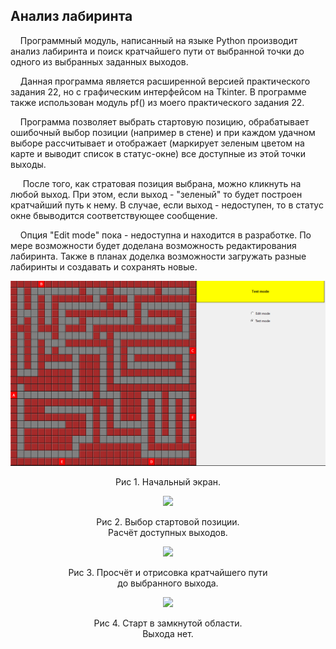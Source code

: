 <h2>Анализ лабиринта</h2>
<p>&nbsp;&nbsp;&nbsp;&nbsp;Программный модуль, написанный на языке Python производит анализ лабиринта и поиск кратчайшего пути от выбранной точки до одного из выбранных заданных выходов.</p>
<p>&nbsp;&nbsp;&nbsp;&nbsp;Данная программа является расширенной версией практического задания 22, но с графическим интерфейсом на Tkinter. В программе также использован модуль pf() из моего практического задания 22.</p>

<p>&nbsp;&nbsp;&nbsp;&nbsp;Программа позволяет выбрать стартовую позицию, обрабатывает ошибочный выбор позиции (например в стене) и при каждом удачном выборе рассчитывает и отображает (маркирует зеленым цветом на карте и выводит список в статус-окне) все доступные из этой точки выходы.</p>
<p>&nbsp;&nbsp;&nbsp;&nbsp; После того, как стратовая позиция выбрана, можно кликнуть на любой выход. При этом, если выход - "зеленый" то будет построен кратчайший путь к нему. В случае, если выход - недоступен, то в статус окне бвыводится соответствующее сообщение.</p>

<p>&nbsp;&nbsp;&nbsp;&nbsp;Опция "Edit mode" пока - недоступна и находится в разработке. По мере возможности будет доделана возможность редактирования лабиринта. Также в планах доделка возможности загружать разные лабиринты и создавать и сохранять новые.</p>
<p></p>



<p align="center"><img src="images/pic1.png"></p>
<p align="center">Рис 1. Начальный экран.</p>

<p align="center"><img src="image/pic2.png"></p>
<p align="center">Рис 2. Выбор стартовой позиции. <br>Расчёт доступных выходов. </p>

<p align="center"><img src="image/pic3.png"></p>
<p align="center">Рис 3. Просчёт и отрисовка кратчайшего пути<br> до выбранного выхода. </p>

<p align="center"><img src="image/pic4.png"></p>
<p align="center">Рис 4. Старт в замкнутой области.<br> Выхода нет.</p>


